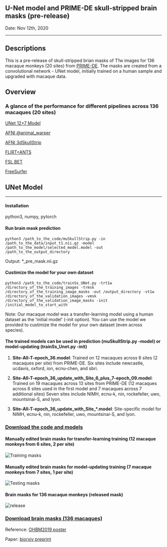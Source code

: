 ## U-Net model and PRIME-DE skull-stripped brain masks (pre-release)

Date: Nov 12th, 2020

----
## Descriptions
This is a pre-release of skull-stripped brian masks of T1w images for 136 macaque monkeys (20 sites) from [PRIME-DE](http://fcon_1000.projects.nitrc.org/indi/indiPRIME.html). The masks are created from a convolutional network - UNet model, initially trained on a human sample and upgraded with macaque data.

## Overview 

### A glance of the performance for different pipelines across 136 macaques (20 sites)
[UNet 12+7 Model](https://github.com/HumanBrainED/NHP-BrainExtraction/blob/master/PRIME-DE_BrainMask/vcheck_summary_UNet12%2B7.md)

[AFNI @animal_warper](https://github.com/HumanBrainED/NHP-BrainExtraction/blob/master/PRIME-DE_BrainMask/vcheck_summary_AFNI-animalwarper.md)

[AFNI 3dSkullStrip](https://github.com/HumanBrainED/NHP-BrainExtraction/blob/master/PRIME-DE_BrainMask/vcheck_summary_AFNI-3dSkullStrip.md)

[FLIRT+ANTS](https://github.com/HumanBrainED/NHP-BrainExtraction/blob/master/PRIME-DE_BrainMask/vcheck_summary_FLIRT%2BANTS.md)

[FSL BET](https://github.com/HumanBrainED/NHP-BrainExtraction/blob/master/PRIME-DE_BrainMask/vcheck_summary_FS.md)

[FreeSurfer](https://github.com/HumanBrainED/NHP-BrainExtraction/blob/master/PRIME-DE_BrainMask/vcheck_summary_FS.md)

## UNet Model
----
#### Installation

python3, numpy, pytorch

#### Run brain mask prediction
```
python3 /path_to_the_code/muSkullStrip.py -in /path_to_the_data/input_t1.nii.gz -model /path_to_the_model/selected_model.model -out /path_to_the_output_directory
```
Output: *_pre_mask.nii.gz

#### Custimize the model for your own dataset 
```
python3 /path_to_the_code/trainSs_UNet.py -trt1w /directory_of_the_training_images -trmsk /directory_of_the_training_image_masks -out /output_directory -vt1w /directory_of_the_validation_images -vmsk /directory_of_the_validation_image_masks -init /initial_model_to_start_with
```
Note: Our macaque model was a transfer-learning model using a human dataset as the 'initial model' (-init option). You can use the model we provided to custimize the model for your own dataset (even across species). 


#### The trained models can be used in prediction (**muSkullStrip.py -model**) or model-updating (**trainSs_Unet.py -init**)
1. **Site-All-T-epoch_36.model**: Trained on 12 macaques across 6 sites (2 macaques per site) from PRIME-DE. Six sites include newcastle, ucdavis, oxford, ion, ecnu-chen, and sbri.

2. **Site-All-T-epoch_36_update_with_Site_6_plus_7-epoch_09.model**: Trained on 19 macaques across 13 sites from PRIME-DE (12 macaques across 6 sites used in the first model and 7 macaques across 7 additional sites) Seven sites include NIMH, ecnu-k, nin, rockefeller, uwo, mountsinai-S, and lyon.

3. **Site-All-T-epoch_36_update_with_Site_*.model**: Site-specific model for NIMH, ecnu-k, nin, rockefeller, uwo, mountsinai-S, and lyon.

### [Download the code and models](https://github.com/HumanBrainED/NHP-BrainExtraction/tree/master/UNet_Model)

#### Manually edited brain masks for transfer-learning training (12 macaque monkeys from 6 sites, 2 per site)
![Training masks](https://github.com/TingsterX/PRIME-DE/blob/master/BrainExtraction/release/1_train12.gif)

#### Manually edited brain masks for model-updating training (7 macaque monkeys from 7 sites, 1 per site)
![Testing masks](https://github.com/TingsterX/PRIME-DE/blob/master/BrainExtraction/release/2_train7.gif)

#### Brain masks for 136 macaque monkeys (released mask)
![release](https://github.com/TingsterX/PRIME-DE/blob/master/BrainExtraction/release/4_release.gif)

### [Download brain masks (136 macaques)](https://github.com/HumanBrainED/NHP-BrainExtraction/blob/master/PRIME-DE_BrainMask/brainmasks/brainmask_T1w_136macaques.tar)


Reference:
[OHBM2019 poster](https://ww5.aievolution.com/hbm1901/index.cfm?do=abs.viewAbs&abs=4924)

Paper: [biorxiv preprint](https://biorxiv.org/cgi/content/short/2020.11.17.385898v1)

